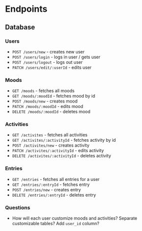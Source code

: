 # Endpoints


## Database

### Users

- `POST /users/new` - creates new user 
- `POST /users/login` - logs in user / gets user
- `POST /users/logout` - logs out user
- `PATCH /users/edit/:userId` - edits user 

### Moods

- `GET /moods` - fetches all moods
- `GET /moods/:moodId` - fetches mood by id
- `POST /moods/new` - creates mood
- `PATCH /moods/:moodId` - edits mood 
- `DELETE /moods/:moodId` - deletes mood 

### Activities

- `GET /activites` - fetches all activities
- `GET /activites/:activityId` - fetches activity by id
- `POST /activites/new` - creates activity
- `PATCH /activites/:activityId` - edits activity 
- `DELETE /activites/:activityId` - deletes activity 

### Entries

- `GET /entries` - fetches all entries for a user
- `GET /entries/:entryId` - fetches entry
- `POST /entries/new` - creates entry
- `DELETE /entries/:entryId` - deletes entry

### Questions
- How will each user customize moods and activities? Separate customizable tables? Add `user_id` column?